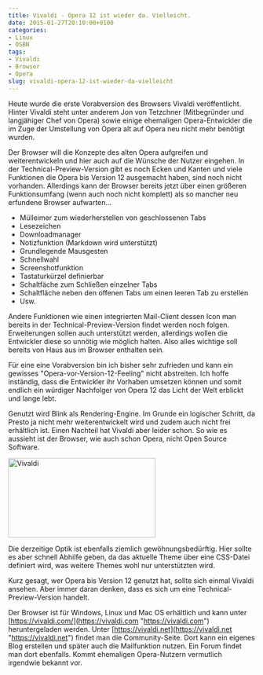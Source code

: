 ```yaml
---
title: Vivaldi - Opera 12 ist wieder da. Vielleicht.
date: 2015-01-27T20:10:00+0100
categories:
- Linux
- OSBN
tags:
- Vivaldi
- Browser
- Opera
slug: vivaldi-opera-12-ist-wieder-da-vielleicht
---
```

Heute wurde die erste Vorabversion des Browsers Vivaldi veröffentlicht. Hinter Vivaldi steht unter anderem Jon von Tetzchner (Mitbegründer und langjähiger Chef von Opera) sowie einige ehemaligen Opera-Entwickler die im Zuge der Umstellung von Opera alt auf Opera neu nicht mehr benötigt wurden.

Der Browser will die Konzepte des alten Opera aufgreifen und weiterentwickeln und hier auch auf die Wünsche der Nutzer eingehen. In der Technical-Preview-Version gibt es noch Ecken und Kanten und viele Funktionen die Opera bis Version 12 ausgemacht haben, sind noch nicht vorhanden. Allerdings kann der Browser bereits jetzt über einen größeren Funktionsumfang (wenn auch noch nicht komplett) als so mancher neu erfundene Browser aufwarten...

- Mülleimer zum wiederherstellen von geschlossenen Tabs
- Lesezeichen 
- Downloadmanager
- Notizfunktion (Markdown wird unterstützt)
- Grundlegende Mausgesten
- Schnellwahl
- Screenshotfunktion
- Tastaturkürzel definierbar
- Schaltfäche zum Schließen einzelner Tabs
- Schaltfläche neben den offenen Tabs um einen leeren Tab zu erstellen
- Usw.

Andere Funktionen wie einen integrierten Mail-Client dessen Icon man bereits in der Technical-Preview-Version findet werden noch folgen. Erweiterungen sollen auch unterstützt werden, allerdings wollen die Entwickler diese so unnötig wie möglich halten. Also alles wichtige soll bereits von Haus aus im Browser enthalten sein.

Für eine eine Vorabversion bin ich bisher sehr zufrieden und kann ein gewisses "Opera-vor-Version-12-Feeling" nicht abstreiten. Ich hoffe inständig, dass die Entwickler ihr Vorhaben umsetzen können und somit endlich ein würdiger Nachfolger von Opera 12 das Licht der Welt erblickt und lange lebt.

Genutzt wird Blink als Rendering-Engine. Im Grunde ein logischer Schritt, da Presto ja nicht mehr weiterentwickelt wird und zudem auch nicht frei erhältlich ist. Einen Nachteil hat Vivaldi aber leider schon. So wie es aussieht ist der Browser, wie auch schon Opera, nicht Open Source Software.

<a href="/files/Vivaldi.png"><img alt="Vivaldi" src="/files/Vivaldi.png" style="width: 300px; height: 162px;"></a>

Die derzeitige Optik ist ebenfalls ziemlich gewöhnungsbedürftig. Hier sollte es aber schnell Abhilfe geben, da das aktuelle Theme über eine CSS-Datei definiert wird, was weitere Themes wohl nur unterstützten wird.

Kurz gesagt, wer Opera bis Version 12 genutzt hat, sollte sich einmal Vivaldi ansehen. Aber immer daran denken, dass es sich um eine Technical-Preview-Version handelt.

Der Browser ist für Windows, Linux und Mac OS erhältlich und kann unter [https://vivaldi.com/](https://vivaldi.com "https://vivaldi.com") heruntergeladen werden. Unter [https://vivaldi.net](https://vivaldi.net "https://vivaldi.net") findet man die Community-Seite. Dort kann ein eigenes Blog erstellen und später auch die Mailfunktion nutzen. Ein Forum findet man dort ebenfalls. Kommt ehemaligen Opera-Nutzern vermutlich irgendwie bekannt vor.
